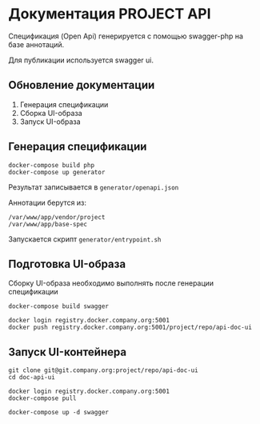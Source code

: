 # Документация PROJECT API

Спецификация (Open Api) генерируется с помощью swagger-php на базе аннотаций.

Для публикации используется swagger ui.

## Обновление документации

1. Генерация спецификации
1. Сборка UI-образа
1. Запуск UI-образа

## Генерация спецификации

    docker-compose build php
    docker-compose up generator
    
Результат записывается в `generator/openapi.json`

Аннотации берутся из:
 
    /var/www/app/vendor/project
    /var/www/app/base-spec

Запускается скрипт `generator/entrypoint.sh`

## Подготовка UI-образа

Сборку UI-образа необходимо выполнять после генерации спецификации

    docker-compose build swagger
    
    docker login registry.docker.company.org:5001
    docker push registry.docker.company.org:5001/project/repo/api-doc-ui
    
## Запуск UI-контейнера

    git clone git@git.company.org:project/repo/api-doc-ui
    cd doc-api-ui
    
    docker login registry.docker.company.org:5001
    docker-compose pull
    
    docker-compose up -d swagger
    